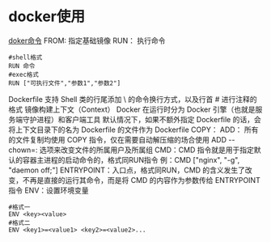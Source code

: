 # docker使用
[doker命令](https://yeasy.gitbooks.io/docker_practice/image/dockerfile/copy.html)
FROM: 指定基础镜像
RUN： 执行命令
```
#shell格式
RUN 命令
#exec格式
RUN ["可执行文件","参数1","参数2"]
```
Dockerfile 支持 Shell 类的行尾添加 \ 的命令换行方式，以及行首 # 进行注释的格式
镜像构建上下文（Context）
Docker 在运行时分为 Docker 引擎（也就是服务端守护进程）和客户端工具
默认情况下，如果不额外指定 Dockerfile 的话，会将上下文目录下的名为 Dockerfile 的文件作为 Dockerfile
COPY：
ADD：
所有的文件复制均使用 COPY 指令，仅在需要自动解压缩的场合使用 ADD
--chown=<user>:<group> 选项来改变文件的所属用户及所属组
CMD：CMD 指令就是用于指定默认的容器主进程的启动命令的，格式同RUN指令
  例：CMD ["nginx", "-g", "daemon off;"]
ENTRYPOINT：入口点，格式同RUN，CMD 的含义发生了改变，不再是直接的运行其命令，而是将 CMD 的内容作为参数传给 ENTRYPOINT 指令
ENV：设置环境变量
```
#格式一
ENV <key><value>
#格式二
ENV <key1>=<value1> <key2>=<value2>...
```

